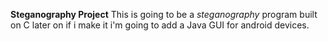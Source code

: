 **Steganography Project**
This is going to be a *steganography* program built on C later on if i make it
i'm going to add a Java GUI for android devices.

